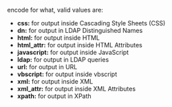 encode for what, valid values are:

- **css:** for output inside Cascading Style Sheets (CSS)
- **dn:** for output in LDAP Distinguished Names
- **html:** for output inside HTML
- **html_attr:** for output inside HTML Attributes
- **javascript:** for output inside JavaScript
- **ldap:** for output in LDAP queries
- **url:** for output in URL
- **vbscript:** for output inside vbscript
- **xml:** for output inside XML
- **xml_attr:** for output inside XML Attributes
- **xpath:** for output in XPath
